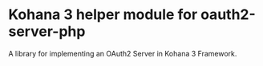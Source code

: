 Kohana 3 helper module for oauth2-server-php
=================

A library for implementing an OAuth2 Server in Kohana 3 Framework.